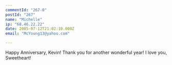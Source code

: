 ```yaml
---
commentId: "267-0"
postId: "267"
name: "Michelle"
ip: "68.46.22.22"
date: 2005-07-12T21:02:10.000Z
email: "McYoung13@yahoo.com"

---
```

<p>Happy Anniversary, Kevin!  Thank you for another wonderful year!  I love you, Sweetheart!</p>